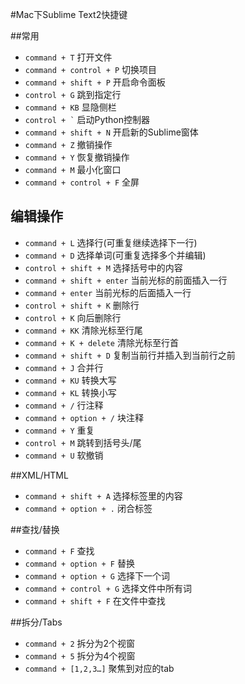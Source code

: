 #Mac下Sublime Text2快捷键

##常用

+ `command + T` 打开文件
+ `command + control + P` 切换项目
+ `command + shift + P` 开启命令面板
+ `control + G` 跳到指定行
+ `command + KB` 显隐侧栏
+ <code>control + \`</code> 启动Python控制器
+ `command + shift + N` 开启新的Sublime窗体
+ `command + Z` 撤销操作
+ `command + Y` 恢复撤销操作
+ `command + M` 最小化窗口
+ `command + control + F` 全屏

## 编辑操作

+ `command + L` 选择行(可重复继续选择下一行)
+ `command + D` 选择单词(可重复选择多个并编辑)
+ `control + shift + M` 选择括号中的内容
+ `command + shift + enter` 当前光标的前面插入一行
+ `command + enter` 当前光标的后面插入一行
+ `control + shift + K` 删除行
+ `control + K` 向后删除行
+ `command + KK` 清除光标至行尾
+ `command + K + delete` 清除光标至行首
+ `command + shift + D` 复制当前行并插入到当前行之前
+ `command + J` 合并行
+ `command + KU` 转换大写
+ `command + KL` 转换小写
+ `command + /` 行注释
+ `command + option + /` 块注释
+ `command + Y` 重复
+ `control + M` 跳转到括号头/尾
+ `command + U` 软撤销

##XML/HTML

+ `command + shift + A` 选择标签里的内容
+ `command + option + .` 闭合标签

##查找/替换

+ `command + F` 查找
+ `command + option + F` 替换
+ `command + option + G` 选择下一个词
+ `command + control + G` 选择文件中所有词
+ `command + shift + F` 在文件中查找

##拆分/Tabs

+ `command + 2` 拆分为2个视窗
+ `command + 5` 拆分为4个视窗
+ `command + [1,2,3…]` 聚焦到对应的tab